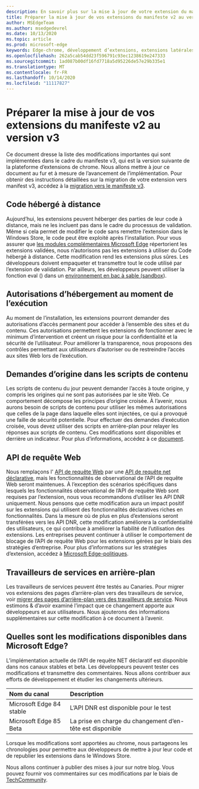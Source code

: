 ```yaml
---
description: En savoir plus sur la mise à jour de votre extension du manifeste v2 vers la version v3
title: Préparer la mise à jour de vos extensions du manifeste v2 au version v3
author: MSEdgeTeam
ms.author: msedgedevrel
ms.date: 10/13/2020
ms.topic: article
ms.prod: microsoft-edge
keywords: Edge-chrome, développement d’extensions, extensions latérales, extensions de navigateur, compléments, développeur, manifeste v3, migration vers le manifeste v3
ms.openlocfilehash: 262a5cab54dd23f596791c93ec1238619e247333
ms.sourcegitcommit: 1ad087b00df16fd7718a5d95226de57e29b335e1
ms.translationtype: MT
ms.contentlocale: fr-FR
ms.lasthandoff: 10/14/2020
ms.locfileid: "11117827"
---
```

# Préparer la mise à jour de vos extensions du manifeste v2 au version v3 

Ce document dresse la liste des modifications importantes qui sont implémentées dans le cadre du manifeste v3, qui est la version suivante de la plateforme d’extensions de chrome. Nous allons mettre à jour ce document au fur et à mesure de l’avancement de l’implémentation. Pour obtenir des instructions détaillées sur la migration de votre extension vers manifest v3, accédez à la [migration vers le manifeste v3][Google_Migrate_to_MV3]. 

## Code hébergé à distance  

Aujourd’hui, les extensions peuvent héberger des parties de leur code à distance, mais ne les incluent pas dans le cadre du processus de validation. Même si cela permet de modifier le code sans remettre l’extension dans le Windows Store, le code peut être exploité après l’installation. Pour vous assurer que [les modules complémentaires Microsoft Edge][EdgeAddons] répertorient les extensions validées, nous n’autorisons pas les extensions à utiliser du Code hébergé à distance. Cette modification rend les extensions plus sûres. Les développeurs doivent empaqueter et transmettre tout le code utilisé par l’extension de validation. Par ailleurs, les développeurs peuvent utiliser la fonction eval () dans un [environnement en bac à sable (sandbox][sandboxingEval]). 

## Autorisations d’hébergement au moment de l’exécution  

Au moment de l’installation, les extensions pourront demander des autorisations d’accès permanent pour accéder à l’ensemble des sites et du contenu. Ces autorisations permettent les extensions de fonctionner avec le minimum d’intervention et créent un risque pour la confidentialité et la sécurité de l’utilisateur. Pour améliorer la transparence, nous proposons des contrôles permettant aux utilisateurs d’autoriser ou de restreindre l’accès aux sites Web lors de l’exécution. 

## Demandes d’origine dans les scripts de contenu  

Les scripts de contenu du jour peuvent demander l’accès à toute origine, y compris les origines qui ne sont pas autorisées par le site Web. Ce comportement décompose les principes d’origine croisée. À l’avenir, nous aurons besoin de scripts de contenu pour utiliser les mêmes autorisations que celles de la page dans laquelle elles sont injectées, ce qui a provoqué une faille de sécurité potentielle. Pour effectuer des demandes d’exécution croisée, vous devez utiliser des scripts en arrière-plan pour relayer les réponses aux scripts de contenu. Ces modifications sont disponibles et derrière un indicateur. Pour plus d’informations, accédez à ce [document][CORS]. 

## API de requête Web  

Nous remplaçons l' [API de requête Web][WebRequestAPI] par une [API de requête net déclarative][DeclarativeNetRequestAPI], mais les fonctionnalités de observational de l’API de requête Web seront maintenues. À l’exception des scénarios spécifiques dans lesquels les fonctionnalités observational de l’API de requête Web sont requises par l’extension, nous vous recommandons d’utiliser les API DNR uniquement. Nous pensons que cette modification aura un impact positif sur les extensions qui utilisent des fonctionnalités déclaratives riches en fonctionnalités. Dans la mesure où de plus en plus d’extensions seront transférées vers les API DNR, cette modification améliorera la confidentialité des utilisateurs, ce qui contribue à améliorer la fiabilité de l’utilisation des extensions.
Les entreprises peuvent continuer à utiliser le comportement de blocage de l’API de requête Web pour les extensions gérées par le biais des stratégies d’entreprise. Pour plus d’informations sur les stratégies d’extension, accédez à [Microsoft Edge-politiques][MicrosoftEdgePolicies]. 

## Travailleurs de services en arrière-plan  
 
Les travailleurs de services peuvent être testés au Canaries. Pour migrer vos extensions des pages d’arrière-plan vers des travailleurs de service, voir [migrer des pages d’arrière-plan vers des travailleurs de service][ServiceWorkers]. Nous estimons & d’avoir examiné l’impact que ce changement apporte aux développeurs et aux utilisateurs. Nous ajouterons des informations supplémentaires sur cette modification à ce document à l’avenir. 

## Quelles sont les modifications disponibles dans Microsoft Edge?

L’implémentation actuelle de l’API de requête NET déclaratif est disponible dans nos canaux stables et beta. Les développeurs peuvent tester ces modifications et transmettre des commentaires. Nous allons contribuer aux efforts de développement et étudier les changements ultérieurs. 

| Nom du canal | Description |
|:--- |:--- |  
| Microsoft Edge 84 stable | L’API DNR est disponible pour le test |  
| Microsoft Edge 85 Beta | La prise en charge du changement d’en-tête est disponible| 

Lorsque les modifications sont apportées au chrome, nous partageons les chronologies pour permettre aux développeurs de mettre à jour leur code et de republier les extensions dans le Windows Store. 

Nous allons continuer à publier des mises à jour sur notre blog. Vous pouvez fournir vos commentaires sur ces modifications par le biais de [TechCommunity][TechCommunity].

<!-- links -->  

[EdgeAddons]: https://microsoftedge.microsoft.com/addons/ "Modules complémentaires Microsoft Edge"  
[MicrosoftBlog]: https://blogs.windows.com/windowsexperience/2018/12/06/microsoft-edge-making-the-web-better-through-more-open-source-collaboration/  
[MicrosoftEdgePolicies]: https://docs.microsoft.com/deployedge/microsoft-edge-policies#extensions 

[TechCommunity]: https://techcommunity.microsoft.com/t5/articles/manifest-v3-changes-are-now-available-in-microsoft-edge/m-p/1780254 "Communauté technologique"  


[Google_Migrate_to_MV3]: https://developer.chrome.com/extensions/migrating_to_manifest_v3   
[SandboxingEval]: https://developer.chrome.com/apps/sandboxingEval "Utilisation de eval dans les extensions chrome. En toute sécurité."
[CORS]: https://www.chromium.org/Home/chromium-security/extension-content-script-fetches "Modifications apportées aux demandes d’interrogation dans les scripts de contenu d’extension"
[WebRequestAPI]: https://developer.chrome.com/extensions/webRequest "API de requête Web"  
[DeclarativeNetRequestAPI]: https://developer.chrome.com/extensions/declarativeNetRequest/ "API de requête NET déclaratif"
[ServiceWorkers]:  https://developers.chrome.com/extensions/migrating_to_service_workers


